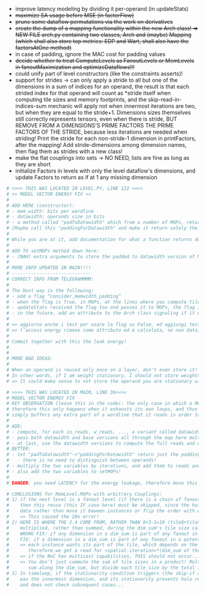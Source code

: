 - improve latency modeling by dividing it per-operand (in updateStats)
- ~~maximize SA usage before MSE (in factorFlow)~~
- ~~prune some dataflow permutations via the work on derivatives~~
- ~~create the dump of a mapping functionality within the new Arch class! => NEW FILE arch.py containing two classes, Arch and (maybe) Mapping (which shall also store top metrics: EDP and Wart, shall also have the factorsAtOne method)~~
- in case of padding, ignore the MAC cost for padding values
- ~~decide whether to treat ComputeLevels as FanoutLevels or MemLevels in fanoutMaximization and optimizeDataflows!!!~~
- could unify part of level constructors (like the constraints asserts)!
- support for strides -> can only apply a stride to all but one of the dimensions in a sum of indices for an operand, the result is that each strided index for that operand will count as *stride itself when computing tile sizes and memory footprints, and the skip-read-in-indices-sum mechanic will apply not when innermost iterations are two, but when they are equal to the stride+1. Dimensions sizes themselves still correctly represents tensors, even when there is stride, BUT REMOVE FROM A DIMENSIONS'S PRIME FACTORS THE PRIME FACTORS OF THE STRIDE, because less iterations are needed when striding! Print the stride for each non-stride-1 dimension in printFactors, after the mapping! Add stride-dimensions among dimension names, then flag them as strides with a new class!
- make the flat couplings into sets -> NO NEED, lists are fine as long as they are short
- initialize Factors in levels with only the level dataflow's dimensions, and update Factors to return as if at 1 any missing dimension


```python
# >>>> THIS WAS LOCATED IN LEVEL.PY, LINE 122 <<<<
# >> MODEL VECTOR ENERGY FIX <<
# 
# ADD HERE (constructor):
# - mem_width: bits per wordline
# - datawidth: operands size in bits
# - a method called "padToDatawidth" which from a number of MOPs, returns the number of MOPs actually happening since you read only full wordlines (MOPs += mem_width - MOPs%mem_width)
# [Maybe call this "paddingForDatawidth" and make it return solely the required padding]
#
# While you are at it, add documentation for what a function returns down in the methods!!!
#
# ADD TO setMOPs method down here:
# - (NAH) extra arguments to store the padded to datawidth version of MOPs -> NAH, WHAT A WASTE OF MEMORY!!!!
#
# MORE INFO UPDATED IN MAIN!!!!
# -----------------------------
# CORRECT INFO FROM TELEGRAMMMM:
# 
# The best way is the following:
# - add a flag “consider_memwidth_padding”
# - when the flag is True, in MOPs, at the lines where you compute tilesize*dim*dim, obtaining the size of the tile stored on your level, add there the +(memwidth-fulltilesize%memwidth) to the fulltilesizes
# - updateStats received the flag too and passes it to MOPs, the flag is True always during MSE. On the final updateStats called by the main thread, first use the flag to print EDP, then remove it and updateStats again to print MOPs!
# - in the future, add an attribute to the Arch class signaling if it was evaluated last with or without the flag.
#
# => aggiorna anche i test per usare la flag su False, ed aggiungi test con la Flag true e che stimano l’access energy dalla vector access energy correttamente!
# => l’access energy rimane come attributo ed è calcolata, se non data, dalla vector access energy, aggiungi un metodo “printAccessEnergys” che le stampa assieme alle vector!
#
# Commit together with this the leak energy!
#
#
# MORE BAD IDEAS:
#
# When an operand is reused only once on a layer, don't even store it!
# In other words, if I am weight stationary, I should not store weights, as they are read only once from me! I could directly pass them through from the above layer!
# => It could make sense to not store the operand you are stationary with, modeling it as adding an artificial bypass!

# >>>> THIS WAS LOCATED IN MAIN, LINE 36<<<<
# MODEL VECTOR ENERGY FIX
# KEY OBSERVATION (leave this in the code): the only case in which a MemLevel is forced to read padding to reach full datawidth is when it exhausts the current tile it stores,
# therefore this only happens when it exhausts its own loops, and thus occurs only once per every OUTER iteration w.r.t. that level. While on-level iterations occur, the level
# simply buffers any extra part of a wordline that it reads in order to send it later one downward. Hencefort here we need to multiply the padding of MOPs by outer iterations!
# 
# ADD:
# - compute, for each in_reads, w_reads, ..., a variant called datawidth_in_reads, datawidth_w_reads, ..., by mapping them through the MemLevel.padToDatawidth method!
# - pass both datawidth and base versions all through the map here multiplying them by iterations
# - at last, use the datawidth versions to compute the full reads and writes for the WMOPs call!
# BETTER:
# - let "padToDatawidth"->"paddingForDatawidth" return just the padding, and accumulate it in just 2 variables (read_datawidth_padding, write_datawidth_padding)
#   - there is no need to distinguish between operands!
# - multiply the two variables by iterations, and add them to reads and writes before WMOPs
# - also add the two variables to setMOPs!
#
# DANGER: you need LATENCY for the energy leakage, therefore move this calculation in the third loop over the architecture!!!
```

```python
# CONCLUSIONS for MemLevel.MOPs with arbitrary Couplings:
# 1) if the next level is a fanout level (if there is a chain of fanouts, consider them all) and it has any of the dim in innermost_dim_sum among its dimensions with more than one iteration,
#    then this reuse (this IF case here) must be skipped, since the halo that would be reuse is stored in the wrong instance, which cannot reuse it, and is more efficient to re-read the
#    data rather than move it beween instances or flip the order with which instances are indexed (oh dear, this last option may be worth it if it can be cheaply implemented)!
#    => This caused the 20x error!
# 2) HERE IS WHERE THE 2.4 COME FROM, RATHER THAN 8+3-1=10 (tileQ+tileS-1) it is 8*3=24 (tileQ*tileS), so, simply, dimension that get unfolded spatially, get their iterations
#    multiplied, rather than summed, during the dim_sum's tile size calculation! But why is that? That is, if there is no multicast support!
#    WRONG FIX: if any dimension in a dim_sum is part of any fanout in a potential chain of fanouts following this level, then the dim_sum goes from sum to product!
#    FIX: if a dimension in a dim_sum is part of any fanout in a potential chain of fanouts following this level, then ONLY THAT DIM is multiplied by the rest of the sum of the dim_sum!
#    => each instance wants its part of the tile, which depends on the sum of Q and S, indicizing said tile, this result occurs if each instance reads its part of the tile on its own,
#       therefore we get a read for <spatial-iteration>*(dim_sum of the other dimensions not in the fanout)*remaining_tile_sizes.
#    => if the NoC has multicast capabilities, THIS should not occur...
#    => You don’t just commute the sum of tile sizes in a product! Multiply by the total spatially unrolled iterations along one of the dim_sum dimensions the reads, but still perform the
#       sum along the dim_sum, but divide each tile_size by the total iterations on the fanout!
# 3) In timeloop, if the stationarity condition triggers (the skip-if above), then the halo if (this IF case here) cannot trigger! This is the reason for the wrong DRAM input reads, since M
#    was the innermost dimension, and its stationarity prevents halo reuse on P! According to timeloop's article, it seems that it indeed does only once check for stationarity OR halo reuse,
#    and does not check subsequent cases...
```